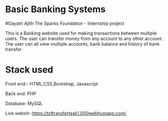 # Basic Banking Systems

#Gayatri Ajith
The Sparks Foundation - Internship project

This is a Banking website used for making transactions between multiple users. The user can transfer money from any account to any other account. The user can all view multiple accounts, bank balance and history of bank transfer.

# Stack used
Front end:- HTML,CSS,Bootstrap, Javascript

Back end: PHP

Database: MySQL

Live websit:-https://tsftransfertask1.000webhostapp.com/


